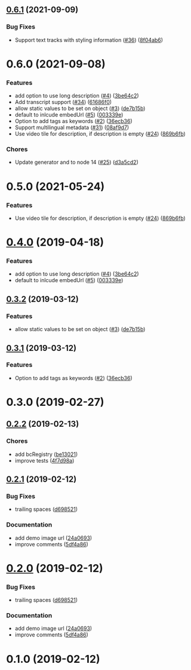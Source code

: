 <a name="0.6.1"></a>
## [0.6.1](https://github.com/brightcove/videojs-schema/compare/v0.6.0...v0.6.1) (2021-09-09)

### Bug Fixes

* Support text tracks with styling information ([#36](https://github.com/brightcove/videojs-schema/issues/36)) ([8f04ab6](https://github.com/brightcove/videojs-schema/commit/8f04ab6))

<a name="0.6.0"></a>
# 0.6.0 (2021-09-08)

### Features

* add option to use long description ([#4](https://github.com/brightcove/videojs-schema/issues/4)) ([3be64c2](https://github.com/brightcove/videojs-schema/commit/3be64c2))
* Add transcript support ([#34](https://github.com/brightcove/videojs-schema/issues/34)) ([61686f0](https://github.com/brightcove/videojs-schema/commit/61686f0))
* allow static values to be set on object ([#3](https://github.com/brightcove/videojs-schema/issues/3)) ([de7b15b](https://github.com/brightcove/videojs-schema/commit/de7b15b))
* default to inlcude embedUrl ([#5](https://github.com/brightcove/videojs-schema/issues/5)) ([003339e](https://github.com/brightcove/videojs-schema/commit/003339e))
* Option to add tags as keywords ([#2](https://github.com/brightcove/videojs-schema/issues/2)) ([36ecb36](https://github.com/brightcove/videojs-schema/commit/36ecb36))
* Support multilingual metadata ([#31](https://github.com/brightcove/videojs-schema/issues/31)) ([08af9d7](https://github.com/brightcove/videojs-schema/commit/08af9d7))
* Use video tile for description, if description is empty ([#24](https://github.com/brightcove/videojs-schema/issues/24)) ([869b6fb](https://github.com/brightcove/videojs-schema/commit/869b6fb))

### Chores

* Update generator and to node 14 ([#25](https://github.com/brightcove/videojs-schema/issues/25)) ([d3a5cd2](https://github.com/brightcove/videojs-schema/commit/d3a5cd2))

<a name="0.5.0"></a>
# 0.5.0 (2021-05-24)

### Features

* Use video tile for description, if description is empty ([#24](https://github.com/brightcove/videojs-schema/issues/24)) ([869b6fb](https://github.com/brightcove/videojs-schema/commit/869b6fb))

<a name="0.4.0"></a>
# [0.4.0](https://github.com/brightcove/videojs-schema/compare/v0.3.2...v0.4.0) (2019-04-18)

### Features

* add option to use long description ([#4](https://github.com/brightcove/videojs-schema/issues/4)) ([3be64c2](https://github.com/brightcove/videojs-schema/commit/3be64c2))
* default to inlcude embedUrl ([#5](https://github.com/brightcove/videojs-schema/issues/5)) ([003339e](https://github.com/brightcove/videojs-schema/commit/003339e))

<a name="0.3.2"></a>
## [0.3.2](https://github.com/brightcove/videojs-schema/compare/v0.3.1...v0.3.2) (2019-03-12)

### Features

* allow static values to be set on object ([#3](https://github.com/brightcove/videojs-schema/issues/3)) ([de7b15b](https://github.com/brightcove/videojs-schema/commit/de7b15b))

<a name="0.3.1"></a>
## [0.3.1](https://github.com/brightcove/videojs-schema/compare/v0.3.0...v0.3.1) (2019-03-12)

### Features

* Option to add tags as keywords ([#2](https://github.com/brightcove/videojs-schema/issues/2)) ([36ecb36](https://github.com/brightcove/videojs-schema/commit/36ecb36))

<a name="0.3.0"></a>
# 0.3.0 (2019-02-27)

<a name="0.2.2"></a>
## [0.2.2](https://bithub.brightcove.com/bclifford/videojs-jsonld/compare/v0.2.1...v0.2.2) (2019-02-13)

### Chores

* add bcRegistry ([be13021](https://bithub.brightcove.com/bclifford/videojs-jsonld/commits/be13021))
* improve tests ([4f7d98a](https://bithub.brightcove.com/bclifford/videojs-jsonld/commits/4f7d98a))

<a name="0.2.1"></a>
## [0.2.1](https://bithub.brightcove.com/bclifford/videojs-jsonld/compare/v0.1.0...v0.2.1) (2019-02-12)

### Bug Fixes

* trailing spaces ([d698521](https://bithub.brightcove.com/bclifford/videojs-jsonld/commits/d698521))

### Documentation

* add demo image url ([24a0693](https://bithub.brightcove.com/bclifford/videojs-jsonld/commits/24a0693))
* improve comments ([5df4a86](https://bithub.brightcove.com/bclifford/videojs-jsonld/commits/5df4a86))

<a name="0.2.0"></a>
# [0.2.0](https://bithub.brightcove.com/bclifford/videojs-jsonld/compare/v0.1.0...v0.2.0) (2019-02-12)

### Bug Fixes

* trailing spaces ([d698521](https://bithub.brightcove.com/bclifford/videojs-jsonld/commits/d698521))

### Documentation

* add demo image url ([24a0693](https://bithub.brightcove.com/bclifford/videojs-jsonld/commits/24a0693))
* improve comments ([5df4a86](https://bithub.brightcove.com/bclifford/videojs-jsonld/commits/5df4a86))

<a name="0.1.0"></a>
# 0.1.0 (2019-02-12)

